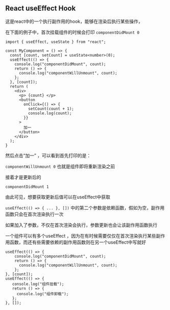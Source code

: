 ## React useEffect Hook

这是react中的一个执行副作用的hook，能够在渲染后执行某些操作，

在下面的例子中，首次挂载组件的时候会打印 `componentDidMount 0` 

```tsx
import { useEffect, useState } from "react";

const MyComponent = () => {
  const [count, setCount] = useState<number>(0);
  useEffect(() => {
    console.log("componentDidMount", count);
    return () => {
      console.log("componentWillUnmount", count);
    };
  }, [count]);
  return (
    <div>
      <p> {count} </p>
      <button
        onClick={() => {
          setCount(count + 1);
          console.log(count);
        }}
      >
        加一
      </button>
    </div>
  );
}
```

然后点击“加一” ，可以看到首先打印的是：

`componentWillUnmount 0` 也就是组件即将重新渲染之前

接着才是更新后的

`componentDidMount 1`

由此可见，想要获取更新后值可以在useEffect中获取

`useEffect(() => { ... }, [])` 中的第二个参数是依赖函数，假如为空，副作用函数只会在首次渲染执行一次

如果加入了参数，不仅在首次渲染会执行，参数更新也会让该副作用函数执行



一个组件可以有多个useEffect ，因为在有时候需要仅仅在首次渲染执行某些副作用函数，而还有些需要依赖的副作用函数则在另一个useEffect中写就好

```tsx
useEffect(() => {
    console.log("componentDidMount", count);
    return () => {
      console.log("componentWillUnmount", count);
    };
}, [count]);
useEffect(() => {
   console.log("组件挂载");
   return () => {
     console.log("组件卸载");
   };
}, []);
```

